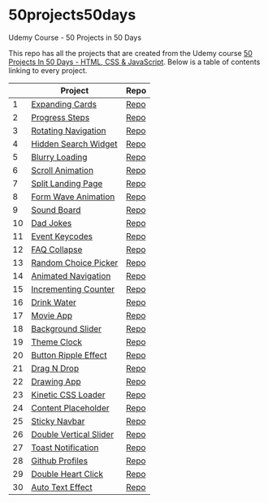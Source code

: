 # 50projects50days

Udemy Course - 50 Projects in 50 Days

This repo has all the projects that are created from the Udemy course
[50 Projects In 50 Days - HTML, CSS & JavaScript](https://www.udemy.com/share/103Pv23@PMKLRQODgR-8_GjGFKhdZscOF2lVU3ZLnBPERiQpUHjRw8xw2z0INoojsLcK2B7m/).
Below is a table of contents linking to every project.

|     | Project                                                                                                          | Repo                                                                                           |
| --- | ---------------------------------------------------------------------------------------------------------------- | ---------------------------------------------------------------------------------------------- |
| 1   | [Expanding Cards](https://haylzrandom.github.io/50projects-html-css-js/expanding-cards/index.html)               | [Repo](https://github.com/HaylzRandom/50projects-html-css-js/tree/main/expanding-cards)        |
| 2   | [Progress Steps](https://haylzrandom.github.io/50projects-html-css-js/progress-steps/index.html)                 | [Repo](https://github.com/HaylzRandom/50projects-html-css-js/tree/main/progress-steps)         |
| 3   | [Rotating Navigation](https://haylzrandom.github.io/50projects-html-css-js/rotating-navigation/index.html)       | [Repo](https://github.com/HaylzRandom/50projects-html-css-js/tree/main/rotating-navigation)    |
| 4   | [Hidden Search Widget](https://haylzrandom.github.io/50projects-html-css-js/hidden-search-widget/index.html)     | [Repo](https://github.com/HaylzRandom/50projects-html-css-js/tree/main/hidden-search-widget)   |
| 5   | [Blurry Loading](https://haylzrandom.github.io/50projects-html-css-js/blurry-loading/index.html)                 | [Repo](https://github.com/HaylzRandom/50projects-html-css-js/tree/main/blurry-loading)         |
| 6   | [Scroll Animation](https://haylzrandom.github.io/50projects-html-css-js/scroll-animation/index.html)             | [Repo](https://github.com/HaylzRandom/50projects-html-css-js/tree/main/scroll-animation)       |
| 7   | [Split Landing Page](https://haylzrandom.github.io/50projects-html-css-js/split-landing-page/index.html)         | [Repo](https://github.com/HaylzRandom/50projects-html-css-js/tree/main/split-landing-page)     |
| 8   | [Form Wave Animation](https://haylzrandom.github.io/50projects-html-css-js/form-wave-animation/index.html)       | [Repo](https://github.com/HaylzRandom/50projects-html-css-js/tree/main/form-wave-animation)    |
| 9   | [Sound Board](https://haylzrandom.github.io/50projects-html-css-js/sound-board/index.html)                       | [Repo](https://github.com/HaylzRandom/50projects-html-css-js/tree/main/sound-board)            |
| 10  | [Dad Jokes](https://haylzrandom.github.io/50projects-html-css-js/dad-jokes/index.html)                           | [Repo](https://github.com/HaylzRandom/50projects-html-css-js/tree/main/dad-jokes)              |
| 11  | [Event Keycodes](https://haylzrandom.github.io/50projects-html-css-js/event-keycodes/index.html)                 | [Repo](https://github.com/HaylzRandom/50projects-html-css-js/tree/main/event-keycodes)         |
| 12  | [FAQ Collapse](https://haylzrandom.github.io/50projects-html-css-js/faq-collapse/index.html)                     | [Repo](https://github.com/HaylzRandom/50projects-html-css-js/tree/main/faq-collapse)           |
| 13  | [Random Choice Picker](https://haylzrandom.github.io/50projects-html-css-js/random-choice-picker/index.html)     | [Repo](https://github.com/HaylzRandom/50projects-html-css-js/tree/main/random-choice-picker)   |
| 14  | [Animated Navigation](https://haylzrandom.github.io/50projects-html-css-js/animated-navigation/index.html)       | [Repo](https://github.com/HaylzRandom/50projects-html-css-js/tree/main/animated-navigation)    |
| 15  | [Incrementing Counter](https://haylzrandom.github.io/50projects-html-css-js/incrementing-counter/index.html)     | [Repo](https://github.com/HaylzRandom/50projects-html-css-js/tree/main/incrementing-counter)   |
| 16  | [Drink Water](https://haylzrandom.github.io/50projects-html-css-js/drink-water/index.html)                       | [Repo](https://github.com/HaylzRandom/50projects-html-css-js/tree/main/drink-water)            |
| 17  | [Movie App](https://haylzrandom.github.io/50projects-html-css-js/movie-app/index.html)                           | [Repo](https://github.com/HaylzRandom/50projects-html-css-js/tree/main/movie-app)              |
| 18  | [Background Slider](https://haylzrandom.github.io/50projects-html-css-js/background-slider/index.html)           | [Repo](https://github.com/HaylzRandom/50projects-html-css-js/tree/main/background-slider)      |
| 19  | [Theme Clock](https://haylzrandom.github.io/50projects-html-css-js/theme-clock/index.html)                       | [Repo](https://github.com/HaylzRandom/50projects-html-css-js/tree/main/theme-clock)            |
| 20  | [Button Ripple Effect](https://haylzrandom.github.io/50projects-html-css-js/button-ripple-effect/index.html)     | [Repo](https://github.com/HaylzRandom/50projects-html-css-js/tree/main/button-ripple-effect)   |
| 21  | [Drag N Drop](https://haylzrandom.github.io/50projects-html-css-js/drag-n-drop/index.html)                       | [Repo](https://github.com/HaylzRandom/50projects-html-css-js/tree/main/drag-n-drop)            |
| 22  | [Drawing App](https://haylzrandom.github.io/50projects-html-css-js/drawing-app/index.html)                       | [Repo](https://github.com/HaylzRandom/50projects-html-css-js/tree/main/drawing-app)            |
| 23  | [Kinetic CSS Loader](https://haylzrandom.github.io/50projects-html-css-js/kinetic-css-loader/index.html)         | [Repo](https://github.com/HaylzRandom/50projects-html-css-js/tree/main/kinetic-css-loader)     |
| 24  | [Content Placeholder](https://haylzrandom.github.io/50projects-html-css-js/content-placeholder/index.html)       | [Repo](https://github.com/HaylzRandom/50projects-html-css-js/tree/main/content-placeholder)    |
| 25  | [Sticky Navbar](https://haylzrandom.github.io/50projects-html-css-js/sticky-navbar/index.html)                   | [Repo](https://github.com/HaylzRandom/50projects-html-css-js/tree/main/sticky-navbar)          |
| 26  | [Double Vertical Slider](https://haylzrandom.github.io/50projects-html-css-js/double-vertical-slider/index.html) | [Repo](https://github.com/HaylzRandom/50projects-html-css-js/tree/main/double-vertical-slider) |
| 27  | [Toast Notification](https://haylzrandom.github.io/50projects-html-css-js/toast-notification/index.html)         | [Repo](https://github.com/HaylzRandom/50projects-html-css-js/tree/main/toast-notification)     |
| 28  | [Github Profiles](https://haylzrandom.github.io/50projects-html-css-js/github-profiles/index.html)               | [Repo](https://github.com/HaylzRandom/50projects-html-css-js/tree/main/github-profiles)        |
| 29  | [Double Heart Click](https://haylzrandom.github.io/50projects-html-css-js/double-heart-click/index.html)         | [Repo](https://github.com/HaylzRandom/50projects-html-css-js/tree/main/double-heart-click)     |
| 30  | [Auto Text Effect](https://haylzrandom.github.io/50projects-html-css-js/auto-text-effect/index.html)         | [Repo](https://github.com/HaylzRandom/50projects-html-css-js/tree/main/auto-text-effect)     |
